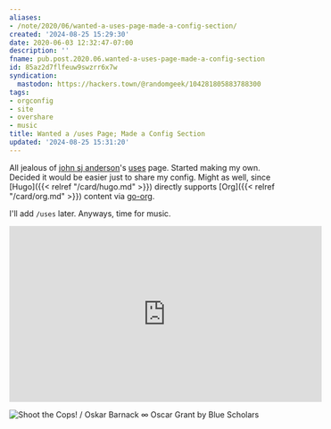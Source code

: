 ```yaml
---
aliases:
- /note/2020/06/wanted-a-uses-page-made-a-config-section/
created: '2024-08-25 15:29:30'
date: 2020-06-03 12:32:47-07:00
description: ''
fname: pub.post.2020.06.wanted-a-uses-page-made-a-config-section
id: 85az2d7flfeuw9swzrr6x7w
syndication:
  mastodon: https://hackers.town/@randomgeek/104281805883788300
tags:
- orgconfig
- site
- overshare
- music
title: Wanted a /uses Page; Made a Config Section
updated: '2024-08-25 15:31:20'
---
```


All jealous of [john sj anderson](https://genehack.org)'s [uses](https://genehack.org/uses/) page. Started making my own. Decided it would be easier just to share my config. Might as well, since [Hugo]({{< relref "/card/hugo.md" >}}) directly supports [Org]({{< relref "/card/org.md" >}}) content via [go-org](https://github.com/niklasfasching/go-org).

I'll add `/uses` later. Anyways, time for music.

<iframe width="560" height="315" src="https://www.youtube.com/embed/peqpQ_XpNrk" title="YouTube video player" frameborder="0" allow="accelerometer; autoplay; clipboard-write; encrypted-media; gyroscope; picture-in-picture" allowfullscreen></iframe>

![Shoot the Cops! / Oskar Barnack ∞ Oscar Grant by Blue Scholars](https://www.youtube.com/watch?v=peqpQ_XpNrk)